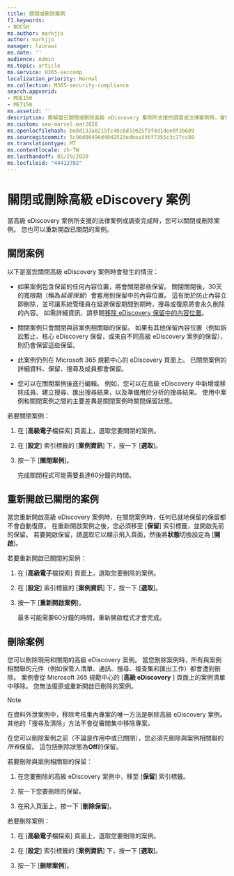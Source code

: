 ```yaml
---
title: 關閉或刪除案例
f1.keywords:
- NOCSH
ms.author: markjjo
author: markjjo
manager: laurawi
ms.date: ''
audience: Admin
ms.topic: article
ms.service: O365-seccomp
localization_priority: Normal
ms.collection: M365-security-compliance
search.appverid:
- MOE150
- MET150
ms.assetid: ''
description: 瞭解當已關閉或刪除高級 eDiscovery 案例所支援的調查或法律案例時，會發生什麼事。
ms.custom: seo-marvel-mar2020
ms.openlocfilehash: be8d133a8215fc40c6d33025f9f4d1dee0f3b609
ms.sourcegitcommit: 5c96d06496d40d2523edbea336f7355c3c77cc80
ms.translationtype: MT
ms.contentlocale: zh-TW
ms.lasthandoff: 05/29/2020
ms.locfileid: "44412782"
---
```

# <a name="close-or-delete-an-advanced-ediscovery-case"></a>關閉或刪除高級 eDiscovery 案例

當高級 eDiscovery 案例所支援的法律案例或調查完成時，您可以關閉或刪除案例。 您也可以重新開啟已關閉的案例。

## <a name="close-a-case"></a>關閉案例

以下是當您關閉高級 eDiscovery 案例時會發生的情況：

- 如果案例包含保留的任何內容位置，將會關閉那些保留。 關閉關閉後，30天的寬限期（稱為*延遲保留*）會套用到保留中的內容位置。 這有助於防止內容立即刪除，並可讓系統管理員在延遲保留期間到期時，搜尋或復原將會永久刪除的內容。 如需詳細資訊，請參閱[移除 eDiscovery 保留中的內容位置](create-ediscovery-holds.md#removing-content-locations-from-an-ediscovery-hold)。

- 關閉案例只會關閉與該案例相關聯的保留。 如果有其他保留內容位置（例如訴訟暫止、核心 eDiscovery 保留，或來自不同高級 eDiscovery 案例的保留），則仍會保留這些保留。

- 此案例仍列在 Microsoft 365 規範中心的 eDiscovery 頁面上。 已關閉案例的詳細資料、保留、搜尋及成員都會保留。

- 您可以在關閉案例後進行編輯。 例如，您可以在高級 eDiscovery 中新增或移除成員、建立搜尋、匯出搜尋結果，以及準備用於分析的搜尋結果。 使用中案例和關閉案例之間的主要差異是關閉案例時關閉保留狀態。

若要關閉案例：

1. 在 [**高級電子**檔探索] 頁面上，選取您要關閉的案例。

2. 在 [**設定**] 索引標籤的 [**案例資訊**] 下，按一下 [**選取**]。

3. 按一下 [**關閉案例**]。

   完成關閉程式可能需要長達60分鐘的時間。

## <a name="reopen-a-closed-case"></a>重新開啟已關閉的案例

當您重新開啟高級 eDiscovery 案例時，在關閉案例時，任何已就地保留的保留都不會自動復原。 在重新開啟案例之後，您必須移至 [**保留**] 索引標籤，並開啟先前的保留。 若要開啟保留，請選取它以顯示飛入頁面，然後將**狀態**切換設定為 [**開啟**]。

若要重新開啟已關閉的案例：

1. 在 [**高級電子**檔探索] 頁面上，選取您要刪除的案例。

2. 在 [**設定**] 索引標籤的 [**案例資訊**] 下，按一下 [**選取**]。

3. 按一下 [**重新開啟案例**]。

   最多可能需要60分鐘的時間，重新開啟程式才會完成。

## <a name="delete-a-case"></a>刪除案例

您可以刪除現用和關閉的高級 eDiscovery 案例。 當您刪除案例時，所有與案例相關聯的元件（例如保管人清單、通訊、搜尋、複查集和匯出工作）都會遭到刪除。 案例會從 Microsoft 365 規範中心的 [**高級 eDiscovery** ] 頁面上的案例清單中移除。 您無法復原或重新開啟已刪除的案例。

> [!NOTE]
> 在資料外泄案例中，移除考核集內專案的唯一方法是刪除高級 eDiscovery 案例。 其他的「搜尋及清除」方法不會從審閱集中移除專案。

在您可以刪除案例之前（不論是作用中或已關閉），您必須先刪除與案例相關聯的*所有*保留。 這包括刪除狀態為**Off**的保留。

若要刪除與案例相關聯的保留：

1. 在您要刪除的高級 eDiscovery 案例中，移至 [**保留**] 索引標籤。

2. 按一下您要刪除的保留。

3. 在飛入頁面上，按一下 [**刪除保留**]。

若要刪除案例：

1. 在 [**高級電子**檔探索] 頁面上，選取您要刪除的案例。

2. 在 [**設定**] 索引標籤的 [**案例資訊**] 下，按一下 [**選取**]。

3. 按一下 [**刪除案例**]。
